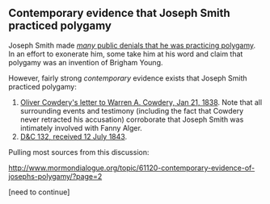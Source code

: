 
## Contemporary evidence that Joseph Smith practiced polygamy

Joseph Smith made [*many* public denials that he was practicing polygamy](http://josephsmithspolygamy.org/common-questions/polygamy-denials/).  In an effort to exonerate him, some take him at his word and claim that polygamy was an invention of Brigham Young.

However, fairly strong *contemporary* evidence exists that Joseph Smith practiced polygamy:

1. [Oliver Cowdery's letter to Warren A. Cowdery, Jan 21, 1838](https://imgur.com/UXN9wpv).  Note that all surrounding events and testimony (including the fact that Cowdery never retracted his accusation) corroborate that Joseph Smith was intimately involved with Fanny Alger.
2. [D&C 132, received 12 July 1843](http://www.josephsmithpapers.org/paper-summary/revelation-12-july-1843-dc-132/1).

Pulling most sources from this discussion:

http://www.mormondialogue.org/topic/61120-contemporary-evidence-of-josephs-polygamy/?page=2

[need to continue]
